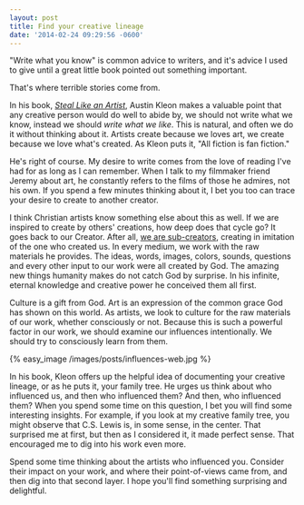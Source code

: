 ```yaml
---
layout: post
title: Find your creative lineage
date: '2014-02-24 09:29:56 -0600'
---
```

<p>"Write what you know" is common advice to writers, and it's advice I used to give until a great little book pointed out something important.</p>
<p>That's where terrible stories come from.</p>
<p>In his book, <a href="http://www.amazon.com/gp/product/B0074QGGK6/ref=as_li_ss_tl?ie=UTF8&amp;camp=1789&amp;creative=390957&amp;creativeASIN=B0074QGGK6&amp;linkCode=as2&amp;tag=blundin-20"><em>Steal Like an Artist</em></a>, Austin Kleon makes a valuable point that any creative person would do well to abide by, we should not write what we know, instead we should <em>write what we like</em>. This is natural, and often we do it without thinking about it. Artists create because we loves art, we create because we love what's created. As Kleon puts it, "All fiction is fan fiction."</p>
<p>He's right of course. My desire to write comes from the love of reading I've had for as long as I can remember. When I talk to my filmmaker friend Jeremy about art, he constantly refers to the films of those he admires, not his own. If you spend a few minutes thinking about it, I bet you too can trace your desire to create to another creator.</p>
<p>I think Christian artists know something else about this as well. If we are inspired to create by others' creations, how deep does that cycle go? It goes back to our Creator. After all, <a href="http://www.sdsmith.net/2007/10/27/tolkien-on-writing-as-sub-creation/">we are sub-creators</a>, creating in imitation of the one who created us. In every medium, we work with the raw materials he provides. The ideas, words, images, colors, sounds, questions and every other input to our work were all created by God. The amazing new things humanity makes do not catch God by surprise. In his infinite, eternal knowledge and creative power he conceived them all first.</p>
<p>Culture is a gift from God. Art is an expression of the common grace God has shown on this world. As artists, we look to culture for the raw materials of our work, whether consciously or not. Because this is such a powerful factor in our work, we should examine our influences intentionally. We should try to consciously learn from them.</p>
{% easy_image /images/posts/influences-web.jpg %}
<p>In his book, Kleon offers up the helpful idea of documenting your creative lineage, or as he puts it, your family tree. He urges us think about who influenced us, and then who influenced them? And then, who influenced them? When you spend some time on this question, I bet you will find some interesting insights. For example, if you look at my creative family tree, you might observe that C.S. Lewis is, in some sense, in the center. That surprised me at first, but then as I considered it, it made perfect sense. That encouraged me to dig into his work even more.</p>
<p>Spend some time thinking about the artists who influenced you. Consider their impact on your work, and where their point-of-views came from, and then dig into that second layer. I hope you'll find something surprising and delightful.</p>
